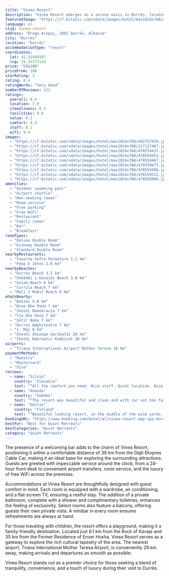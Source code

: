```yaml
---
title: "Vinea Resort"
description: "Vinea Resort emerges as a serene oasis in Durrës, located a mere 35 km away from the historic Skanderbeg Square, offering a perfect blend of leisure and luxury for travelers."
featuredImage: "https://cf.bstatic.com/xdata/images/hotel/max1024x768/492757459.jpg?k=169f063928f5009bf8edac1ce2763dc13d1df66963e8381522a60e234d00fb1f&o=&hp=1"
language: en
slug: vinea-resort
address: "Rruga Arapaj, 1001 Durrës, Albania"
city: "Durrës"
location: "Durrës"
accommodationType: "resort"
coordinates:
  lat: 41.31488507
  lng: 19.53373128
price: "US$108"
priceFrom: 108
starRating: 3
rating: 8.4
ratingWords: "Very Good"
numberOfReviews: 121
ratings:
  overall: 8.4
  location: 7.9
  cleanliness: 8.3
  facilities: 8.6
  value: 8.2
  comfort: 8.4
  staff: 8.1
  wifi: 9.4
images:
  - "https://cf.bstatic.com/xdata/images/hotel/max1024x768/492757459.jpg?k=169f063928f5009bf8edac1ce2763dc13d1df66963e8381522a60e234d00fb1f&o=&hp=1"
  - "https://cf.bstatic.com/xdata/images/hotel/max1024x768/217127467.jpg?k=f40ec558dde18c9415a6bc4cb262e66adf8e7167da19a5f02f88c1f92e4ab6f3&o=&hp=1"
  - "https://cf.bstatic.com/xdata/images/hotel/max1024x768/478559437.jpg?k=e2940c132ee6966d73bec68c2911449e8fb5d5c09d2b9c83a2bace2b6323aa1c&o=&hp=1"
  - "https://cf.bstatic.com/xdata/images/hotel/max1024x768/478559451.jpg?k=61b8ad8f695f7a99ab0c8a447b89b7cff5e12761a49aea0132a568b0e9eab3c6&o=&hp=1"
  - "https://cf.bstatic.com/xdata/images/hotel/max1024x768/478559467.jpg?k=86ffbbd9ee25776f5326561911d78151dfbea263aba3ae6c9cc497305a331d57&o=&hp=1"
  - "https://cf.bstatic.com/xdata/images/hotel/max1024x768/478559477.jpg?k=a6473550bf9e6bc93a7463894091ae17e99dc6ee908998bced4ac0a7708e61f0&o=&hp=1"
  - "https://cf.bstatic.com/xdata/images/hotel/max1024x768/478559496.jpg?k=bc8f0d7f0d97dc7c9b0833eef7adf3fa17de5ad446c5c861aed2ced067d4b51d&o=&hp=1"
  - "https://cf.bstatic.com/xdata/images/hotel/max1024x768/478559512.jpg?k=e0b19fb9987755dbd854fcfbd1070edbb89eb0349d2e28e8519f239724468384&o=&hp=1"
  - "https://cf.bstatic.com/xdata/images/hotel/max1024x768/478558904.jpg?k=2506fd9a2a7654a97f66bb349f55f456db98c65206241ee6eb511795799e56a3&o=&hp=1"
amenities:
  - "Outdoor swimming pool"
  - "Airport shuttle"
  - "Non-smoking rooms"
  - "Room service"
  - "Free parking"
  - "Free WiFi"
  - "Restaurant"
  - "Family rooms"
  - "Bar"
  - "Breakfast"
roomTypes:
  - "Deluxe Double Room"
  - "Economy Double Room"
  - "Standard Double Room"
nearbyRestaurants:
  - "Taverna Sofra Permetare 1.1 km"
  - "Pema E Jetes 2.6 km"
nearbyBeaches:
  - "Durres Beach 3.5 km"
  - "Shkëmbi i Kavajës Beach 3.8 km"
  - "Golem Beach 6 km"
  - "Currila Beach 7 km"
  - "Mali I Robit Beach 8 km"
whatsNearby:
  - "Bekimi 4.8 km"
  - "Wine Dhe Pooh 7 km"
  - "Sheshi Demokracia 7 km"
  - "Yje Dhe Hena 7 km"
  - "Sotir Noka 7 km"
  - "Durres Amphiteatre 7 km"
  - "1. Maj 8 km"
  - "Sheshi Xhuzepe Garibaldi 20 km"
  - "Sheshi Rekreativ Kombinat 20 km"
airports:
  - "Tirana International Airport Mother Teresa 18 km"
paymentMethods:
  - "Maestro"
  - "Mastercard"
  - "Visa"
reviews:
  - name: "Silvia"
    country: "Slovakia"
    text: "“All the comfort you need. Nice staff. Quiet location. Nice rooms”"
  - name: "Amanda"
    country: "Sweden"
    text: "“The resort was beautiful and clean and with car not too far from Durrës. The staff was very friendly and helpful. Rooms were exactly as shown in the pictures and the pool area was great.”"
  - name: "Emilie"
    country: "Finland"
    text: "“Beautiful looking resort, in the middle of the wine yards. Huge property to enjoy a walk around and meet with some animals. You can enjoy dinner at a table with no one around since there is so many different areas to sit in the vast garden. The...”"
bookingURL: "https://www.booking.com/hotel/al/vinea-resort-amp-spa-durres.en-gb.html?aid=8035640"
bestFor: "Best for Quiet Retreats"
bestCategories: "Quiet Retreats"
category: "Quiet Retreats"
---
```


The presence of a welcoming bar adds to the charm of Vinea Resort, positioning it within a comfortable distance of 39 km from the Dajti Ekspres Cable Car, making it an ideal base for exploring the surrounding attractions. Guests are greeted with impeccable service around the clock, from a 24-hour front desk to convenient airport transfers, room service, and the luxury of free WiFi across the premises.

Accommodations at Vinea Resort are thoughtfully designed with guest comfort in mind. Each room is equipped with a wardrobe, air conditioning, and a flat-screen TV, ensuring a restful stay. The addition of a private bathroom, complete with a shower and complimentary toiletries, enhances the feeling of exclusivity. Select rooms also feature a balcony, offering guests their own private vista. A minibar in every room ensures refreshments are always at hand.

For those traveling with children, the resort offers a playground, making it a family-friendly destination. Located just 6.1 km from the Rock of Kavaje and 35 km from the Former Residence of Enver Hoxha, Vinea Resort serves as a gateway to explore the rich cultural tapestry of the area. The nearest airport, Tirana International Mother Teresa Airport, is conveniently 29 km away, making arrivals and departures as smooth as possible.

Vinea Resort stands out as a premier choice for those seeking a blend of tranquility, convenience, and a touch of luxury during their visit to Durrës.